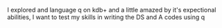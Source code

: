 I explored and language q on kdb+ and a little amazed by it's expectional abilities, I want to test my skills in writing the DS and A codes using q
